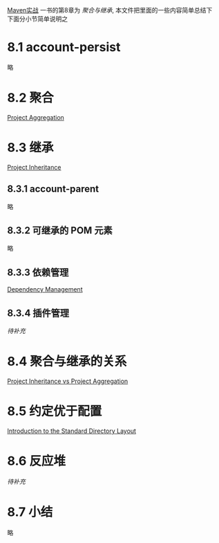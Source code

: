 [Maven实战](https://book.douban.com/subject/5345682/) 一书的第8章为 *聚合与继承*, 本文件把里面的一些内容简单总结下  
下面分小节简单说明之

# 8.1 account-persist
略
# 8.2 聚合
[Project Aggregation](https://maven.apache.org/guides/introduction/introduction-to-the-pom.html#Project_Aggregation)
# 8.3 继承
[Project Inheritance](https://maven.apache.org/guides/introduction/introduction-to-the-pom.html#Project_Inheritance)
## 8.3.1 account-parent
略
## 8.3.2 可继承的 POM 元素
略
## 8.3.3 依赖管理
[Dependency Management](http://maven.apache.org/guides/introduction/introduction-to-dependency-mechanism.html#Dependency_Management)
## 8.3.4 插件管理
_待补充_
# 8.4 聚合与继承的关系
[Project Inheritance vs Project Aggregation](https://maven.apache.org/guides/introduction/introduction-to-the-pom.html#Project_Inheritance_vs_Project_Aggregation)
# 8.5 约定优于配置
[Introduction to the Standard Directory Layout](http://maven.apache.org/guides/introduction/introduction-to-the-standard-directory-layout.html)
# 8.6 反应堆
_待补充_
# 8.7 小结
略
